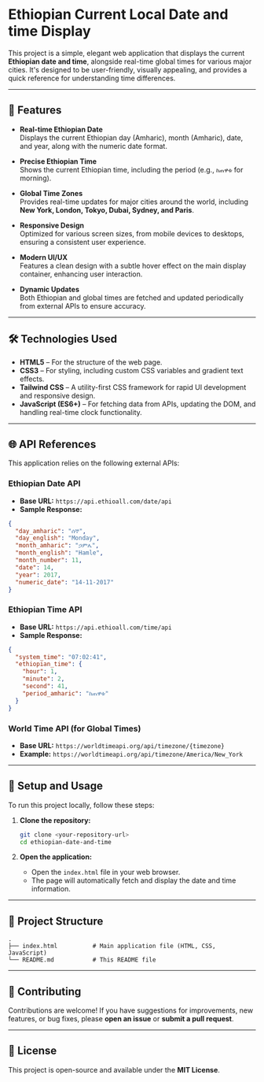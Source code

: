 # Ethiopian Current Local Date and time Display

This project is a simple, elegant web application that displays the current **Ethiopian date and time**, alongside real-time global times for various major cities. It's designed to be user-friendly, visually appealing, and provides a quick reference for understanding time differences.

---

## 🌟 Features

- **Real-time Ethiopian Date**  
  Displays the current Ethiopian day (Amharic), month (Amharic), date, and year, along with the numeric date format.

- **Precise Ethiopian Time**  
  Shows the current Ethiopian time, including the period (e.g., `ከጠዋቱ` for morning).

- **Global Time Zones**  
  Provides real-time updates for major cities around the world, including **New York, London, Tokyo, Dubai, Sydney, and Paris**.

- **Responsive Design**  
  Optimized for various screen sizes, from mobile devices to desktops, ensuring a consistent user experience.

- **Modern UI/UX**  
  Features a clean design with a subtle hover effect on the main display container, enhancing user interaction.

- **Dynamic Updates**  
  Both Ethiopian and global times are fetched and updated periodically from external APIs to ensure accuracy.

---

## 🛠 Technologies Used

- **HTML5** – For the structure of the web page.  
- **CSS3** – For styling, including custom CSS variables and gradient text effects.  
- **Tailwind CSS** – A utility-first CSS framework for rapid UI development and responsive design.  
- **JavaScript (ES6+)** – For fetching data from APIs, updating the DOM, and handling real-time clock functionality.

---

## 🌐 API References

This application relies on the following external APIs:

### Ethiopian Date API

- **Base URL:** `https://api.ethioall.com/date/api`  
- **Sample Response:**
```json
{
  "day_amharic": "ሰኞ",
  "day_english": "Monday",
  "month_amharic": "ኃምሌ",
  "month_english": "Hamle",
  "month_number": 11,
  "date": 14,
  "year": 2017,
  "numeric_date": "14-11-2017"
}
````

### Ethiopian Time API

* **Base URL:** `https://api.ethioall.com/time/api`
* **Sample Response:**

```json
{
  "system_time": "07:02:41",
  "ethiopian_time": {
    "hour": 1,
    "minute": 2,
    "second": 41,
    "period_amharic": "ከጠዋቱ"
  }
}
```

### World Time API (for Global Times)

* **Base URL:** `https://worldtimeapi.org/api/timezone/{timezone}`
* **Example:** `https://worldtimeapi.org/api/timezone/America/New_York`

---

## 🚀 Setup and Usage

To run this project locally, follow these steps:

1. **Clone the repository:**

   ```bash
   git clone <your-repository-url>
   cd ethiopian-date-and-time
   ```

2. **Open the application:**

   * Open the `index.html` file in your web browser.
   * The page will automatically fetch and display the date and time information.

---

## 📁 Project Structure

```
.
├── index.html          # Main application file (HTML, CSS, JavaScript)
└── README.md           # This README file
```

---

## 🤝 Contributing

Contributions are welcome!
If you have suggestions for improvements, new features, or bug fixes, please **open an issue** or **submit a pull request**.

---

## 📄 License

This project is open-source and available under the **MIT License**.

